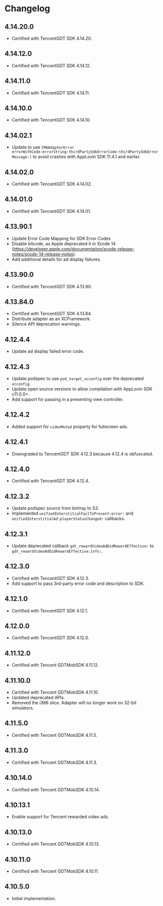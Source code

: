 # Changelog

## 4.14.20.0
* Certified with TencentGDT SDK 4.14.20.

## 4.14.12.0
* Certified with TencentGDT SDK 4.14.12.

## 4.14.11.0
* Certified with TencentGDT SDK 4.14.11.

## 4.14.10.0
* Certified with TencentGDT SDK 4.14.10.

## 4.14.02.1
* Update to use `[MAAdapterError errorWithCode:errorString:thirdPartySdkErrorCode:thirdPartySdkErrorMessage:]` to avoid crashes with AppLovin SDK 11.4.1 and earlier.

## 4.14.02.0
* Certified with TencentGDT SDK 4.14.02.

## 4.14.01.0
* Certified with TencentGDT SDK 4.14.01.

## 4.13.90.1
* Update Error Code Mapping for SDK Error Codes
* Disable bitcode, as Apple deprecated it in Xcode 14 (https://developer.apple.com/documentation/xcode-release-notes/xcode-14-release-notes).
* Add additional details for ad display failures. 

## 4.13.90.0
* Certified with TencentGDT SDK 4.13.90.

## 4.13.84.0
* Certified with TencentGDT SDK 4.13.84.
* Distribute adapter as an XCFramework.
* Silence API deprecation warnings.

## 4.12.4.4
* Update ad display failed error code.

## 4.12.4.3
* Update podspec to use `pod_target_xcconfig` over the deprecated `xcconfig`.
* Update open source versions to allow compilation with AppLovin SDK v11.0.0+.
* Add support for passing in a presenting view controller.

## 4.12.4.2
* Added support for `videoMuted` property for fullscreen ads.

## 4.12.4.1
* Downgraded to TencentGDT SDK 4.12.3 because 4.12.4 is obfuscated.

## 4.12.4.0
* Certified with TencentGDT SDK 4.12.4.

## 4.12.3.2
* Update podspec source from bintray to S3.
* Implemented `unifiedInterstitialFailToPresent:error:` and `unifiedInterstitialAd:playerStatusChanged:` callbacks.

## 4.12.3.1
* Update deprecated callback `gdt_rewardVideoAdDidRewardEffective:` to `gdt_rewardVideoAdDidRewardEffective:info:`.

## 4.12.3.0
* Certified with TencentGDT SDK 4.12.3.
* Add support to pass 3rd-party error code and description to SDK.

## 4.12.1.0
* Certified with TencentGDT SDK 4.12.1.

## 4.12.0.0
* Certified with TencentGDT SDK 4.12.0.

## 4.11.12.0
* Certified with Tencent GDTMobSDK 4.11.12.

## 4.11.10.0
* Certified with Tencent GDTMobSDK 4.11.10.
* Updated deprecated APIs.
* Removed the i386 slice. Adapter will no longer work on 32-bit simulators.

## 4.11.5.0
* Certified with Tencent GDTMobSDK 4.11.5.

## 4.11.3.0
* Certified with Tencent GDTMobSDK 4.11.3.

## 4.10.14.0
* Certified with Tencent GDTMobSDK 4.10.14.

## 4.10.13.1
* Enable support for Tencent rewarded video ads.

## 4.10.13.0
* Certified with Tencent GDTMobSDK 4.10.13.

## 4.10.11.0
* Certified with Tencent GDTMobSDK 4.10.11.

## 4.10.5.0
* Initial implementation.
